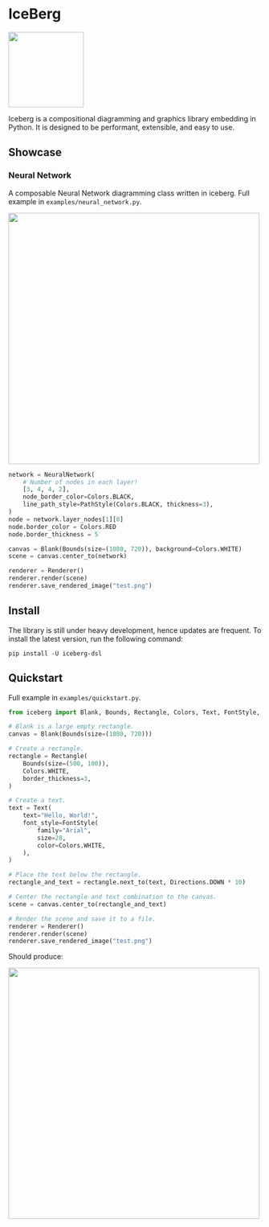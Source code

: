 # IceBerg

<img src="images/logo.png" width="150">

Iceberg is a compositional diagramming and graphics library embedding in Python. It is designed to be performant, extensible, and easy to use.

## Showcase

### Neural Network

A composable Neural Network diagramming class written in iceberg. Full example in `examples/neural_network.py`.

<img src="images/nn.png" width="500">

```python
network = NeuralNetwork(
    # Number of nodes in each layer!
    [3, 4, 4, 2],
    node_border_color=Colors.BLACK,
    line_path_style=PathStyle(Colors.BLACK, thickness=3),
)
node = network.layer_nodes[1][0]
node.border_color = Colors.RED
node.border_thickness = 5

canvas = Blank(Bounds(size=(1080, 720)), background=Colors.WHITE)
scene = canvas.center_to(network)

renderer = Renderer()
renderer.render(scene)
renderer.save_rendered_image("test.png")

```


## Install

The library is still under heavy development, hence updates are frequent. To install the latest version, run the following command:

```
pip install -U iceberg-dsl
```

## Quickstart

Full example in `examples/quickstart.py`.

```python
from iceberg import Blank, Bounds, Rectangle, Colors, Text, FontStyle, Directions, Renderer

# Blank is a large empty rectangle.
canvas = Blank(Bounds(size=(1080, 720)))

# Create a rectangle.
rectangle = Rectangle(
    Bounds(size=(500, 100)),
    Colors.WHITE,
    border_thickness=3,
)

# Create a text.
text = Text(
    text="Hello, World!",
    font_style=FontStyle(
        family="Arial",
        size=28,
        color=Colors.WHITE,
    ),
)

# Place the text below the rectangle.
rectangle_and_text = rectangle.next_to(text, Directions.DOWN * 10)

# Center the rectangle and text combination to the canvas.
scene = canvas.center_to(rectangle_and_text)

# Render the scene and save it to a file.
renderer = Renderer()
renderer.render(scene)
renderer.save_rendered_image("test.png")
```

Should produce:

<img src="images/quickstart.png" width="500">
